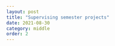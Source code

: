 ```yaml
---
layout: post
title: "Supervising semester projects"
date: 2021-08-30
category: middle
order: 2
---
```

